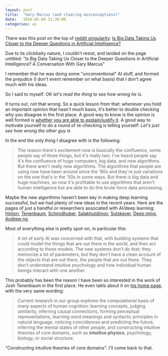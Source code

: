 ```yaml
---
layout: post
title:  "Gary Marcus (and clearing misconceptions)"
date:   2016-05-04 21:30:00
categories: ai
---
```


There was this post on the top of [reddit singularity](https://www.reddit.com/r/singularity): 
[Is Big Data Taking Us Closer to the Deeper Questions in Artificial Intelligence?](https://www.edge.org/conversation/gary_marcus-is-big-data-taking-us-closer-to-the-deeper-questions-in-artificial)

Due to its clickbaity nature, I couldn't resist, and landed on the page untitled: 
"Is Big Data Taking Us Closer to the Deeper Questions in Artificial Intelligence? A Conversation With Gary Marcus"

I remember that he was doing some "unconventional" AI stuff, and formed the prejudice (I don't event remember
 on what basis) that I don't agree much with his ideas.
 
So I said to myself: *OK let's read the thing to see how wrong he is*.

It turns out, not that wrong. So a quick lesson from that: whenever you hold an important opinion that hasn't
much basis, it's better to double checking why you disagree in the first place. A good way to know is the opinion
is well formed is [whether you are able to explain/justify it](http://lesswrong.com/lw/la/truly_part_of_you/). 
A good way to motivate yourself to do a round of re-checking is telling yourself: *Let's just see how wrong the other guy is*

In the end the only thing I disagree with is the following:
 
> The reason there's excitement now is basically the confluence, some people say of three things, 
> but it's really two. I've heard people say it's the confluence of huge computers, big data, 
> and new algorithms. But there aren't really new algorithms. The algorithms that people are 
> using now have been around since the '80s and they're just variations on the one that's in the 
> '50s in some ways. But there is big data and huge machines, so now it's profitable to use algorithms 
> that aren't human intelligence but are able to do this brute force data processing.
                                 
Maybe the new algorithms haven't been key in making deep learning successful, but we had plenty of new ideas 
in the recent years. Here are the pages of just a handful or researchers associated with AI/deep learning:
[Hinton](http://www.cs.toronto.edu/~hinton/),
[Tenenbaum](http://web.mit.edu/cocosci/josh.html),
[Schmidhuber](http://people.idsia.ch/~juergen/),
[Salakhutdiinov](http://www.cs.toronto.edu/~rsalakhu/),
[Sutskever](http://www.cs.toronto.edu/~ilya/pubs/),
[Deep ming](https://deepmind.com/publications.html),
[Andrew ng](http://www.andrewng.org/publications/).

Most of everything else is pretty spot-on, in particular this:
                                 
> A lot of early AI was concerned with that, with building systems that could model the 
> things that are out there in the world, and then act according to those models. The new 
> systems don't do that; they memorize a lot of parameters, but they don't have a clean 
> account of the objects that are out there, the people that are out there. They don't 
> understand intuitive psychology and how individual human beings interact with one another.

This probably has been the reason I have been so interested in the work of Josh Tenenbaum in the first place. He even
takls about it on [his home page](http://web.mit.edu/cocosci/josh.html), with the very same wording:

> Current research in our group explores the computational basis of many aspects of human cognition: 
> learning concepts, judging similarity, inferring causal connections, forming perceptual representations, 
> learning word meanings and syntactic principles in natural language, noticing coincidences and predicting 
> the future, inferring the mental states of other people, and constructing intuitive theories of core domains, 
> such as **intuitive physics**, psychology, biology, or social structure.

"Constructing intuitive theories of core domains". I'll come back to that.


